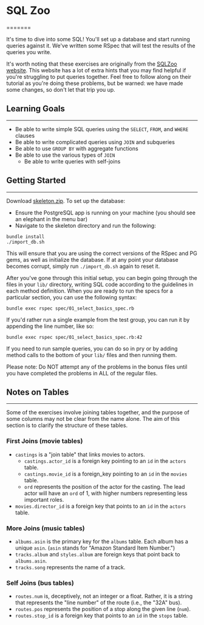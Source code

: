 # SQL Zoo
=======

It's time to dive into some SQL! You'll set up a database and start running queries against it. We've written some RSpec that will test the results of the queries you write.

It's worth noting that these exercises are originally from the [SQLZoo website](http://sqlzoo.net/). This website has a lot of extra hints that you may find helpful if you're struggling to put queries together. Feel free to follow along on their tutorial as you're doing these problems, but be warned: we have made some changes, so don't let that trip you up.

## Learning Goals
--------------

-   Be able to write simple SQL queries using the `SELECT`, `FROM`, and `WHERE` clauses
-   Be able to write complicated queries using `JOIN` and subqueries
-   Be able to use `GROUP BY` with aggregate functions
-   Be able to use the various types of `JOIN`
    -   Be able to write queries with self-joins

## Getting Started
---------------

Download [skeleton.zip](https://assets.aaonline.io/fullstack/sql/projects/sqlzoo/skeleton.zip?raw=true). To set up the database:

-   Ensure the PostgreSQL app is running on your machine (you should see an elephant in the menu bar)
-   Navigate to the skeleton directory and run the following:

```
bundle install
./import_db.sh
```

This will ensure that you are using the correct versions of the RSpec and PG gems, as well as initialize the database. If at any point your database becomes corrupt, simply run `./import_db.sh` again to reset it.

After you've gone through this initial setup, you can begin going through the files in your `lib/` directory, writing SQL code according to the guidelines in each method definition. When you are ready to run the specs for a particular section, you can use the following syntax:

```
bundle exec rspec spec/01_select_basics_spec.rb
```

If you'd rather run a single example from the test group, you can run it by appending the line number, like so:

```
bundle exec rspec spec/01_select_basics_spec.rb:42
```

If you need to run sample queries, you can do so in pry or by adding method calls to the bottom of your `lib/` files and then running them.

Please note: Do NOT attempt any of the problems in the bonus files until you have completed the problems in ALL of the regular files.

## Notes on Tables
---------------

Some of the exercises involve joining tables together, and the purpose of some columns may not be clear from the name alone. The aim of this section is to clarify the structure of these tables.

### First Joins (movie tables)

-   `castings` is a "join table" that links movies to actors.
    -   `castings.actor_id` is a foreign key pointing to an `id` in the `actors` table.
    -   `castings.movie_id` is a foreign\_key pointing to an `id` in the `movies` table.
    -   `ord` represents the position of the actor for the casting. The lead actor will have an `ord` of 1, with higher numbers representing less important roles.
-   `movies.director_id` is a foreign key that points to an `id` in the `actors` table.

### More Joins (music tables)

-   `albums.asin` is the primary key for the `albums` table. Each album has a unique `asin`. (`asin` stands for "Amazon Standard Item Number.")
-   `tracks.album` and `styles.album` are foreign keys that point back to `albums.asin`.
-   `tracks.song` represents the name of a track.

### Self Joins (bus tables)

-   `routes.num` is, deceptively, not an integer or a float. Rather, it is a string that represents the "line number" of the route (i.e., the "32A" bus).
-   `routes.pos` represents the position of a stop along the given line (`num`).
-   `routes.stop_id` is a foreign key that points to an `id` in the `stops` table.